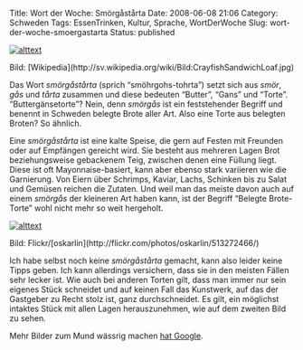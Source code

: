 Title: Wort der Woche: Smörgåstårta
Date: 2008-06-08 21:06
Category: Schweden
Tags: EssenTrinken, Kultur, Sprache, WortDerWoche
Slug: wort-der-woche-smoergastarta
Status: published

<div class="right">

[![alttext](/pic/smorgastarta1_s.jpg)](/pic/smorgastarta1_l.jpg)
</p>
<p>
Bild:
[Wikipedia](http://sv.wikipedia.org/wiki/Bild:CrayfishSandwichLoaf.jpg)

</div>

Das Wort *smörgåstårta* (sprich “smöhrgohs-tohrta”) setzt sich aus
*smör*, *gås* und *tårta* zusammen und diese bedeuten “Butter”, “Gans”
und “Torte”. “Buttergänsetorte”? Nein, denn *smörgås* ist ein
feststehender Begriff und benennt in Schweden belegte Brote aller Art.
Also eine Torte aus belegten Broten? So ähnlich.

Eine *smörgåstårta* ist eine kalte Speise, die gern auf Festen mit
Freunden oder auf Empfängen gereicht wird. Sie besteht aus mehreren
Lagen Brot beziehungsweise gebackenem Teig, zwischen denen eine Füllung
liegt. Diese ist oft Mayonnaise-basiert, kann aber ebenso stark
variieren wie die Garnierung. Von Eiern über Schrimps, Kaviar, Lachs,
Schinken bis zu Salat und Gemüsen reichen die Zutaten. Und weil man das
meiste davon auch auf einem *smörgås* der kleineren Art haben kann, ist
der Begriff “Belegte Brote-Torte” wohl nicht mehr so weit hergeholt.

<div class="left">

[![alttext](/pic/smorgastarta2_s.jpg)](/pic/smorgastarta2_l.jpg)
</p>
<p>
Bild: Flickr/[oskarlin](http://flickr.com/photos/oskarlin/513272466/)

</div>

Ich habe selbst noch keine *smörgåstårta* gemacht, kann also leider
keine Tipps geben. Ich kann allerdings versichern, dass sie in den
meisten Fällen sehr lecker ist. Wie auch bei anderen Torten gilt, dass
man immer nur sein eigenes Stück schneidet und auf keinen Fall das
Kunstwerk, auf das der Gastgeber zu Recht stolz ist, ganz
durchschneidet. Es gilt, ein möglichst intaktes Stück mit allen Lagen
herauszunehmen, wie auf dem zweiten Bild zu sehen.

Mehr Bilder zum Mund wässrig machen [hat
Google](http://images.google.com/images?q=sm%C3%B6rg%C3%A5st%C3%A5rta).


